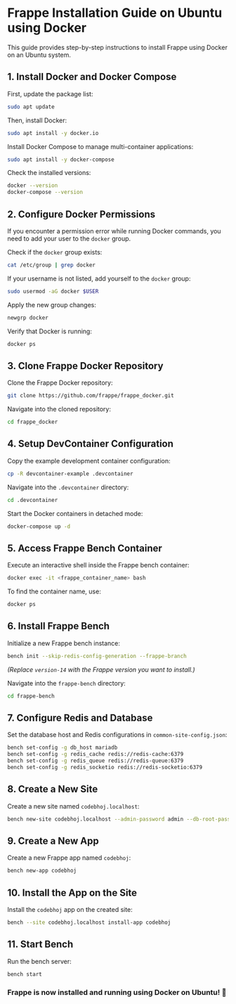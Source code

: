 # Frappe Installation Guide on Ubuntu using Docker

This guide provides step-by-step instructions to install Frappe using Docker on an Ubuntu system.

## 1. Install Docker and Docker Compose

First, update the package list:

```sh
sudo apt update
```

Then, install Docker:

```sh
sudo apt install -y docker.io
```

Install Docker Compose to manage multi-container applications:

```sh
sudo apt install -y docker-compose
```

Check the installed versions:

```sh
docker --version
docker-compose --version
```

## 2. Configure Docker Permissions

If you encounter a permission error while running Docker commands, you need to add your user to the `docker` group.

Check if the `docker` group exists:

```sh
cat /etc/group | grep docker
```

If your username is not listed, add yourself to the `docker` group:

```sh
sudo usermod -aG docker $USER
```

Apply the new group changes:

```sh
newgrp docker
```

Verify that Docker is running:

```sh
docker ps
```

## 3. Clone Frappe Docker Repository

Clone the Frappe Docker repository:

```sh
git clone https://github.com/frappe/frappe_docker.git
```

Navigate into the cloned repository:

```sh
cd frappe_docker
```

## 4. Setup DevContainer Configuration

Copy the example development container configuration:

```sh
cp -R devcontainer-example .devcontainer
```

Navigate into the `.devcontainer` directory:

```sh
cd .devcontainer
```

Start the Docker containers in detached mode:

```sh
docker-compose up -d
```

## 5. Access Frappe Bench Container

Execute an interactive shell inside the Frappe bench container:

```sh
docker exec -it <frappe_container_name> bash
```

To find the container name, use:

```sh
docker ps
```

## 6. Install Frappe Bench

Initialize a new Frappe bench instance:

```sh
bench init --skip-redis-config-generation --frappe-branch
```

_(Replace `version-14` with the Frappe version you want to install.)_

Navigate into the `frappe-bench` directory:

```sh
cd frappe-bench
```

## 7. Configure Redis and Database

Set the database host and Redis configurations in `common-site-config.json`:

```sh
bench set-config -g db_host mariadb
bench set-config -g redis_cache redis://redis-cache:6379
bench set-config -g redis_queue redis://redis-queue:6379
bench set-config -g redis_socketio redis://redis-socketio:6379
```

## 8. Create a New Site

Create a new site named `codebhoj.localhost`:

```sh
bench new-site codebhoj.localhost --admin-password admin --db-root-password root
```

## 9. Create a New App

Create a new Frappe app named `codebhoj`:

```sh
bench new-app codebhoj
```

## 10. Install the App on the Site

Install the `codebhoj` app on the created site:

```sh
bench --site codebhoj.localhost install-app codebhoj
```

## 11. Start Bench

Run the bench server:

```sh
bench start
```

### **Frappe is now installed and running using Docker on Ubuntu!** 🎉

